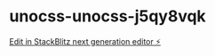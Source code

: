 # unocss-unocss-j5qy8vqk

[Edit in StackBlitz next generation editor ⚡️](https://stackblitz.com/~/github.com/freelaeder/unocss-unocss-j5qy8vqk)